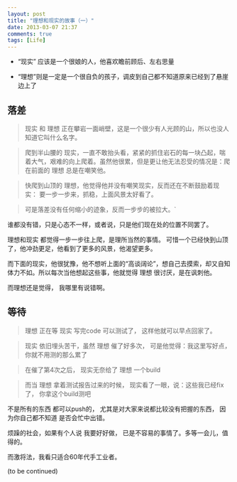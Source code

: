 ```yaml
---
layout: post
title: "理想和现实的故事（一）"
date: 2013-03-07 21:37
comments: true
tags: [Life]
---
```

- “现实” 应该是一个很娘的人，他喜欢瞻前顾后、左右思量

- “理想”则是一定是一个很自负的孩子，调皮到自己都不知道原来已经到了悬崖边上了


## 落差 ##

>现实 和 理想 正在攀岩一面峭壁，这是一个很少有人光顾的山，所以也没人知道它叫什么名字。

>爬到半山腰的 现实，一直不敢抬头看，紧紧的抓住岩石的每一块凸起，喘着大气，艰难的向上爬着。虽然他很累，但是更让他无法忍受的情况是：爬在前面的 理想 总是在嘲笑他。

>快爬到山顶的 理想，他觉得他并没有嘲笑现实，反而还在不断鼓励着现实： 要一步一步来，抓稳，上面风景太好看了。

>可是落差没有任何缩小的迹象，反而一步步的被拉大。`


谁都没有错，只是心态不一样，或者说，只是他们现在处的位置不同罢了。

理想和现实 都觉得一步一步往上爬，是理所当然的事情。 可惜一个已经快到山顶了，他冲劲更足，他看到了更多的风景，他渴望更多。

而下面的现实，他很犹豫，他不想听上面的“高谈阔论”，想自己去摸索，却又自知体力不如。所以每次当他想起这些事，他就觉得 理想 很讨厌，是在讽刺他。 

而理想还是觉得， 我哪里有说错啊。

<!-- more -->
## 等待 ##

>理想 正在等 现实 写完code 可以测试了， 这样他就可以早点回家了。

>现实 依旧埋头苦干，虽然 理想 催了好多次， 可是他觉得：我这里写好点，你就不用测的那么累了

>在催了第4次之后， 现实无奈给了 理想 一个build

>而当 理想 拿着测试报告过来的时候， 现实看了一眼，说：这些我已经fix了， 你拿这个build测吧


不是所有的东西 都可以push的， 尤其是对大家来说都比较没有把握的东西， 因为你自己都不知道 是否会忙中出错。

烦躁的社会，如果有个人说 我要好好做， 已是不容易的事情了。多等一会儿，值得的。

而激将法，我看只适合60年代手工业者。


(to be continued)
